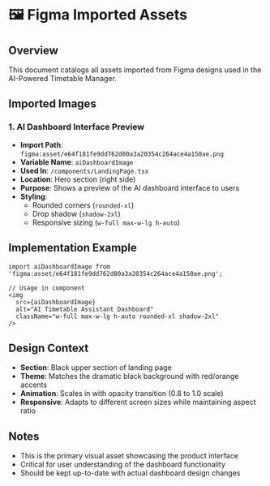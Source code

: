 # 🖼️ Figma Imported Assets

## Overview
This document catalogs all assets imported from Figma designs used in the AI-Powered Timetable Manager.

## Imported Images

### 1. AI Dashboard Interface Preview
- **Import Path**: `figma:asset/e64f181fe9dd762d80a3a20354c264ace4a150ae.png`
- **Variable Name**: `aiDashboardImage`
- **Used In**: `/components/LandingPage.tsx`
- **Location**: Hero section (right side)
- **Purpose**: Shows a preview of the AI dashboard interface to users
- **Styling**: 
  - Rounded corners (`rounded-xl`)
  - Drop shadow (`shadow-2xl`)
  - Responsive sizing (`w-full max-w-lg h-auto`)

## Implementation Example

```tsx
import aiDashboardImage from 'figma:asset/e64f181fe9dd762d80a3a20354c264ace4a150ae.png';

// Usage in component
<img
  src={aiDashboardImage}
  alt="AI Timetable Assistant Dashboard"
  className="w-full max-w-lg h-auto rounded-xl shadow-2xl"
/>
```

## Design Context
- **Section**: Black upper section of landing page
- **Theme**: Matches the dramatic black background with red/orange accents
- **Animation**: Scales in with opacity transition (0.8 to 1.0 scale)
- **Responsive**: Adapts to different screen sizes while maintaining aspect ratio

## Notes
- This is the primary visual asset showcasing the product interface
- Critical for user understanding of the dashboard functionality
- Should be kept up-to-date with actual dashboard design changes